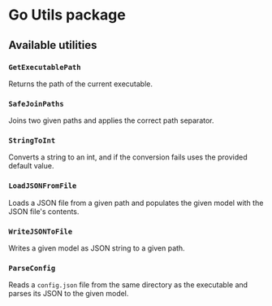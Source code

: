 # Go Utils package

## Available utilities

### `GetExecutablePath`
Returns the path of the current executable.

### `SafeJoinPaths`
Joins two given paths and applies the correct path separator.

### `StringToInt`
Converts a string to an int, and if the conversion fails uses the provided default value.

### `LoadJSONFromFile`
Loads a JSON file from a given path and populates the given model with the JSON file's contents.

### `WriteJSONToFile`
Writes a given model as JSON string to a given path.

### `ParseConfig`
Reads a `config.json` file from the same directory as the executable and parses its JSON to the given model.